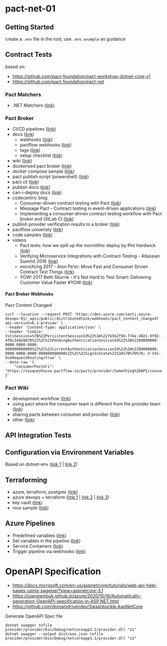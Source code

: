 # pact-net-01

## Getting Started

create a `.env` file in the root, use `.env.example` as guidance

## Contract Tests

based on:

- https://github.com/pact-foundation/pact-workshop-dotnet-core-v1
- https://github.com/pact-foundation/pact-net

### Pact Matchers

- .NET Matchers ([link](https://github.com/pact-foundation/pact-net/blob/eba0cb8d7e1172e92cfcdc22bb57bbb9ba188e13/Samples/EventApi/Consumer.Tests/EventsApiConsumerTests.cs#L261))

### Pact Broker

- CI/CD pipelines ([link](https://docs.pact.io/pact_nirvana/step_4))
- docs ([link](https://docs.pact.io/pact_broker))
  - webhooks ([link](https://docs.pact.io/pact_broker/webhooks))
  - pactflow webhooks ([link](https://docs.pactflow.io/docs/user-interface/settings/webhooks/))
  - tags ([link](https://docs.pact.io/pact_broker/tags))
  - setup checklist ([link](https://docs.pact.io/pact_broker/set_up_checklist/))
- wiki ([link](https://github.com/pact-foundation/pact_broker/wiki))
- dockerised pact broker ([link](https://hub.docker.com/r/pactfoundation/pact-broker))
- docker compose sample ([link](https://github.com/pact-foundation/pact-broker-docker/blob/master/docker-compose.yml))
- pact publish script (powershell) ([link](https://gist.github.com/neilcampbell/bc1fb7d409425894ece0))
- pact cli ([link](https://hub.docker.com/r/pactfoundation/pact-cli))
- publish docs ([link](https://github.com/pact-foundation/pact_broker-client#publish))
- can-i-deploy docs ([link](https://github.com/pact-foundation/pact_broker-client#can-i-deploy))
- codecentric blog
  - Consumer-driven contract testing with Pact ([link](https://blog.codecentric.de/en/2019/10/consumer-driven-contract-testing-with-pact/))
  - Message Pact – Contract testing in event-driven applications ([link](https://blog.codecentric.de/en/2019/11/message-pact-contract-testing-in-event-driven-applications/))
  - Implementing a consumer-driven contract testing workflow with Pact broker and GitLab CI ([link](https://blog.codecentric.de/en/2020/02/implementing-a-consumer-driven-contract-testing-workflow-with-pact-broker-and-gitlab-ci/))
- publish provider verification results to a broker ([link](https://github.com/pact-foundation/pact-net#publishing-provider-verification-results-to-a-broker))
- pactflow univeristy ([link](https://docs.pactflow.io/docs/workshops/))
- code samples ([link](https://docs.pactflow.io/docs/examples))
- videos
  - Pact tests: how we split up the monolithic deploy by Phil Hardwick ([link](https://www.youtube.com/watch?v=0sSy8ZTsW64))
  - Verifying Microservice Integrations with Contract Testing - Atlassian Summit 2016 ([link](https://www.youtube.com/watch?v=-6x6XBDf9sQ))
  - microXchg 2017 - Alon Pe'er: Move Fast and Consumer Driven Contract Test Things ([link](https://www.youtube.com/watch?v=nQ0UGY2-YYI))
  - YOW! 2017 Beth Skurrie - It's Not Hard to Test Smart: Delivering Customer Value Faster #YOW ([link](https://www.youtube.com/watch?v=79GKBYSqMIo))

#### Pact Broker Webhooks

Pact Content Changed

```shell
curl --location --request POST 'https://dev.azure.com/santi-azure-devops-01/_apis/public/distributedtask/webhooks/pact_content_changed?api-version=6.1-preview' \
--header 'Content-Type: application/json' \
--header 'Cookie: VstsSession=%7B%22PersistentSessionId%22%3A%227b562f9d-f74e-4021-9f02-4f0c34da9870%22%2C%22PendingAuthenticationSessionId%22%3A%2200000000-0000-0000-0000-000000000000%22%2C%22CurrentAuthenticationSessionId%22%3A%2200000000-0000-0000-0000-000000000000%22%2C%22SignInState%22%3A%7B%7D%7D; X-VSS-UseRequestRouting=True' \
--data-raw '{
    "consumerPactUri": "https://vasquezhouse.pactflow.io/pacts/provider/Something%20API/consumer/My%20Consumer%20NUnit/latest/refs%2Fheads%2Fmain"
}'
```

### Pact Wiki

- development workflow ([link](https://github.com/pact-foundation/pact-ruby/wiki/Development-workflow))
- using pact where the consumer team is different from the provider team ([link](https://github.com/pact-foundation/pact-ruby/wiki/Using-pact-where-the-consumer-team-is-different-from-the-provider-team))
- sharing pacts between consumer and provider ([link](https://github.com/pact-foundation/pact-ruby/wiki/Sharing-pacts-between-consumer-and-provider))
- other ([link](https://github.com/pact-foundation/pact-ruby/wiki))

## API Integration Tests

## Configuration via Environment Variables

Based on dotnet-env ([link 1](https://github.com/tonerdo/dotnet-env) | [link 2](https://mattcbaker.com/posts/using-dotenv-files-in-dotnet-core/))

## Terraforming

- azure, terraform, postgres ([link](https://techcommunity.microsoft.com/t5/azure-database-for-postgresql/using-terraform-to-create-private-endpoint-for-azure-database/ba-p/1276608))
- azure devops + terraform ([link 1](https://thomasthornton.cloud/2020/07/08/deploy-terraform-using-azure-devops/) | [link 2](https://thomasthornton.cloud/2020/09/22/deploying-terraform-from-develop-to-production-consecutively-using-azure-devops/) | [link 3](https://thomasthornton.cloud/2020/11/28/terraforming-from-zero-to-pipelines-as-code-with-azure-devops/))
- key vault ([link](https://jakewalsh.co.uk/automating-azure-key-vault-and-secrets-using-terraform/))
- nice sample ([link](https://medium.com/faun/terraform-series-01-scalable-app-service-using-azure-postgresql-db-part-1-9eb853bdad5c))

## Azure Pipelines

- Predefined variables ([link](https://docs.microsoft.com/en-us/azure/devops/pipelines/build/variables?view=azure-devops&tabs=yaml))
- Set variables in the pipeline ([link](https://docs.microsoft.com/en-us/azure/devops/pipelines/scripts/logging-commands?view=azure-devops&tabs=bash#setvariable-initialize-or-modify-the-value-of-a-variable))
- Service Containers ([link](https://docs.microsoft.com/en-us/azure/devops/pipelines/process/service-containers?view=azure-devops&tabs=yaml))
- Trigger pipeline via webhooks ([link](https://docs.microsoft.com/en-us/azure/devops/pipelines/process/resources?view=azure-devops&tabs=example#resources-webhooks))

# OpenAPI Specification

- https://docs.microsoft.com/en-us/aspnet/core/tutorials/web-api-help-pages-using-swagger?view=aspnetcore-3.1
- https://ivanstambuk.github.io/azure/2020/10/16/Automatically-generation-OpenAPI-specification-in-ASP.NET.html
- https://github.com/domaindrivendev/Swashbuckle.AspNetCore

Generate OpenAPI Spec file

```shell
dotnet swagger tofile provider/provider/bin/Debug/netcoreapp3.1/provider.dll "v1"
dotnet swagger --output dist/oas.json tofile provider/provider/bin/Debug/netcoreapp3.1/provider.dll "v1"
```
